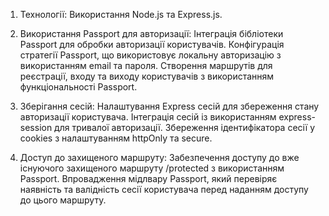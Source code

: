 1. Технології: Використання Node.js та Express.js.

2. Використання Passport для авторизації:
Інтеграція бібліотеки Passport для обробки авторизації користувачів.
Конфігурація стратегії Passport, що використовує локальну авторизацію з використанням email та пароля.
Створення маршрутів для реєстрації, входу та виходу користувачів з використанням функціональності Passport.

3. Зберігання сесій:
Налаштування Express сесій для збереження стану авторизації користувача.
Інтеграція сесій із використанням express-session для тривалої авторизації.
Збереження ідентифікатора сесії у cookies з налаштуванням httpOnly та secure.

4. Доступ до захищеного маршруту:
Забезпечення доступу до вже існуючого захищеного маршруту /protected з використанням Passport.
Впровадження мідлвару Passport, який перевіряє наявність та валідність сесії користувача перед наданням доступу до цього маршруту.